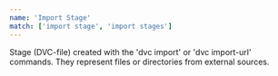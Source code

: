 ```yaml
---
name: 'Import Stage'
match: ['import stage', 'import stages']
---
```


Stage (DVC-file) created with the 'dvc import' or 'dvc import-url' commands.
They represent files or directories from external sources.
